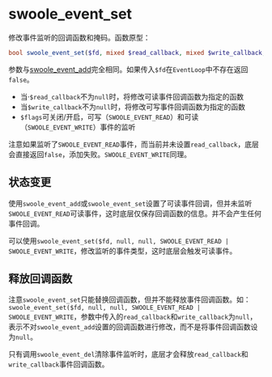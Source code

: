 # swoole_event_set

修改事件监听的回调函数和掩码。函数原型：
```php
bool swoole_event_set($fd, mixed $read_callback, mixed $write_callback, int $flags);
```

参数与[swoole_event_add](/wiki/page/119.html)完全相同。如果传入`$fd`在`EventLoop`中不存在返回`false`。

* 当·`$read_callback`不为`null`时，将修改可读事件回调函数为指定的函数
* 当`$write_callback`不为`null`时，将修改可写事件回调函数为指定的函数
* `$flags`可关闭/开启，可写（`SWOOLE_EVENT_READ`）和可读（`SWOOLE_EVENT_WRITE`）事件的监听

注意如果监听了`SWOOLE_EVENT_READ`事件，而当前并未设置`read_callback`，底层会直接返回`false`，添加失败。`SWOOLE_EVENT_WRITE`同理。

状态变更
----
使用`swoole_event_add`或`swoole_event_set`设置了可读事件回调，但并未监听`SWOOLE_EVENT_READ`可读事件，这时底层仅保存回调函数的信息。并不会产生任何事件回调。

可以使用`swoole_event_set($fd, null, null, SWOOLE_EVENT_READ | SWOOLE_EVENT_WRITE`，修改监听的事件类型，这时底层会触发可读事件。

释放回调函数
----
注意`swoole_event_set`只能替换回调函数，但并不能释放事件回调函数。如：`swoole_event_set($fd, null, null, SWOOLE_EVENT_READ | SWOOLE_EVENT_WRITE`，参数中传入的`read_callback`和`write_callback`为`null`，表示不对`swoole_event_add`设置的回调函数进行修改，而不是将事件回调函数设为`null`。

只有调用`swoole_event_del`清除事件监听时，底层才会释放`read_callback`和`write_callback`事件回调函数。